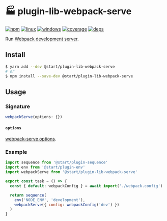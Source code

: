 # 🏭 plugin-lib-webpack-serve

[![npm](https://img.shields.io/npm/v/@start/plugin-lib-webpack-serve.svg?style=flat-square)](https://www.npmjs.com/package/@start/plugin-lib-webpack-serve) [![linux](https://img.shields.io/travis/deepsweet/start/master.svg?label=linux&style=flat-square)](https://travis-ci.org/deepsweet/start) [![windows](https://img.shields.io/appveyor/ci/deepsweet/start/master.svg?label=windows&style=flat-square)](https://ci.appveyor.com/project/deepsweet/start) [![coverage](https://img.shields.io/codecov/c/github/deepsweet/start/master.svg?style=flat-square)](https://codecov.io/github/deepsweet/start) [![deps](https://david-dm.org/deepsweet/start.svg?path=packages/plugin-lib-webpack-serve&style=flat-square)](https://david-dm.org/deepsweet/start?path=packages/plugin-lib-webpack-serve)

Run [Webpack development server](https://github.com/webpack-contrib/webpack-serve).

## Install

```sh
$ yarn add --dev @start/plugin-lib-webpack-serve
# or
$ npm install --save-dev @start/plugin-lib-webpack-serve
```

## Usage

### Signature

```ts
webpackServe(options: {})
```

#### `options`

[webpack-serve options](https://github.com/webpack-contrib/webpack-serve#serveoptions).

### Example

```js
import sequence from '@start/plugin-sequence'
import env from '@start/plugin-env'
import webpackServe from '@start/plugin-lib-webpack-serve'

export const task = () => {
  const { default: webpackConfig } = await import('./webpack.config')

  return sequence(
    env('NODE_ENV', 'development'),
    webpackServe({ config: webpackConfig('dev') })
  )
}
```
